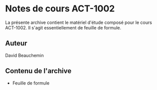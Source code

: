 # Notes de cours ACT-1002

La présente archive contient le matériel d'étude composé pour le cours ACT-1002. Il s'agit essentiellement de feuille de formule.

## Auteur

David Beauchemin

## Contenu de l'archive

- Feuille de formule
